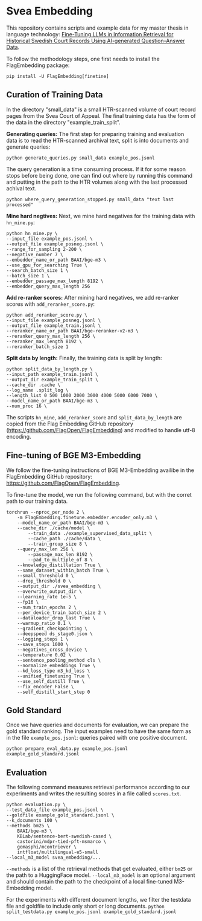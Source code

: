 # Svea Embedding
This repository contains scripts and example data for my master thesis in language technology: [Fine-Tuning LLMs in Information Retrieval for Historical Swedish Court Records Using AI-generated Question-Answer Data](https://uu.diva-portal.org/smash/record.jsf?dswid=-9608&pid=diva2%3A1971656&c=1&searchType=SIMPLE&language=en&query=astrid+berntsson+ingelstam&af=%5B%5D&aq=%5B%5B%5D%5D&aq2=%5B%5B%5D%5D&aqe=%5B%5D&noOfRows=50&sortOrder=author_sort_asc&sortOrder2=title_sort_asc&onlyFullText=false&sf=all).

To follow the methodology steps, one first needs to install the FlagEmbedding package:

`pip install -U FlagEmbedding[finetine]`

## Curation of Training Data
In the directory "small_data" is a small HTR-scanned volume of court record pages from the Svea Court of Appeal. The final training data has the form of the data in the directory "example_train_split".

**Generating queries:**
The first step for preparing training and evaluation data is to read the HTR-scanned archival text, split is into documents and generate queries: 

`python generate_queries.py small_data example_pos.jsonl`

The query generation is a time consuming process. If it for some reason stops before being done, one can find out where by running this command and putting in the path to the HTR volumes along with the last processed achival text.

`python where_query_generation_stopped.py small_data "text last processed"`

**Mine hard negtives:**
Next, we mine hard negatives for the training data with `hn_mine.py`:
```
python hn_mine.py \
--input_file example_pos.jsonl \
--output_file example_posneg.jsonl \
--range_for_sampling 2-200 \
--negative_number 7 \
--embedder_name_or_path BAAI/bge-m3 \
--use_gpu_for_searching True \
--search_batch_size 1 \
--batch_size 1 \
--embedder_passage_max_length 8192 \
--embedder_query_max_length 256
```

**Add re-ranker scores:**
After mining hard negatives, we add re-ranker scores with `add_reranker_score.py`:
```
python add_reranker_score.py \
--input_file example_posneg.jsonl \
--output_file example_train.jsonl \
--reranker_name_or_path BAAI/bge-reranker-v2-m3 \
--reranker_query_max_length 256 \
--reranker_max_length 8192 \
--reranker_batch_size 1
```

**Split data by length:**
Finally, the training data is split by length:
```
python split_data_by_length.py \
--input_path example_train.jsonl \
--output_dir example_train_split \
--cache_dir .cache \
--log_name .split_log \
--length_list 0 500 1000 2000 3000 4000 5000 6000 7000 \
--model_name_or_path BAAI/bge-m3 \
--num_proc 16 \
```

The scripts `hn_mine`, `add_reranker_score` and `split_data_by_length` are copied from the Flag Embedding GitHub repository (https://github.com/FlagOpen/FlagEmbedding) and modified to handle utf-8 encoding.

## Fine-tuning of BGE M3-Embedding
We follow the fine-tuning instructions of BGE M3-Embedding availibe in the FlagEmbedding GitHub repository: https://github.com/FlagOpen/FlagEmbedding.

To fine-tune the model, we run the following command, but with the corret path to our training data.
```
torchrun --nproc_per_node 2 \
	-m FlagEmbedding.finetune.embedder.encoder_only.m3 \
	--model_name_or_path BAAI/bge-m3 \
	--cache_dir ./cache/model \
    	--train_data ./example_supervised_data_split \
    	--cache_path ./cache/data \
    	--train_group_size 8 \
	--query_max_len 256 \
    	--passage_max_len 8192 \
    	--pad_to_multiple_of 8 \
	--knowledge_distillation True \
	--same_dataset_within_batch True \
	--small_threshold 0 \
	--drop_threshold 0 \
	--output_dir ./svea_embedding \
	--overwrite_output_dir \
	--learning_rate 1e-5 \
	--fp16 \
	--num_train_epochs 2 \
	--per_device_train_batch_size 2 \
	--dataloader_drop_last True \
	--warmup_ratio 0.1 \
	--gradient_checkpointing \
	--deepspeed ds_stage0.json \
	--logging_steps 1 \
	--save_steps 1000 \
	--negatives_cross_device \
	--temperature 0.02 \
	--sentence_pooling_method cls \
	--normalize_embeddings True \
	--kd_loss_type m3_kd_loss \
	--unified_finetuning True \
	--use_self_distill True \
	--fix_encoder False \
	--self_distill_start_step 0 
```

## Gold Standard
Once we have queries and documents for evaluation, we can prepare the gold standard ranking. The input examples need to have the same form as in the file `example_pos.jsonl`: queries paired with one positive document.

`python prepare_eval_data.py example_pos.jsonl example_gold_standard.jsonl`

## Evaluation
The following command measures retrieval performance according to our experiments and writes the resulting scores in a file called `scores.txt`.
```
python evaluation.py \
--test_data_file example_pos.jsonl \
--goldfile example_gold_standard.jsonl \
--k_documents 100 \
--methods bm25 \
	BAAI/bge-m3 \
	KBLab/sentence-bert-swedish-cased \
	castorini/mdpr-tied-pft-msmarco \
	gemasphi/mcontriever \
	intfloat/multilingual-e5-small
--local_m3_model svea_embedding/...
```
`--methods` is a list of the retrieval methods that get evaluated, either `bm25` or the path to a HuggingFace model.
`--local_m3_model` is an optional argument and should contain the path to the checkpoint of a local fine-tuned M3-Embedding model.

For the experiments with different document lengths, we filter the testdata file and goldfile to include only short or long documents.
`python split_testdata.py example_pos.jsonl example_gold_standard.jsonl`
